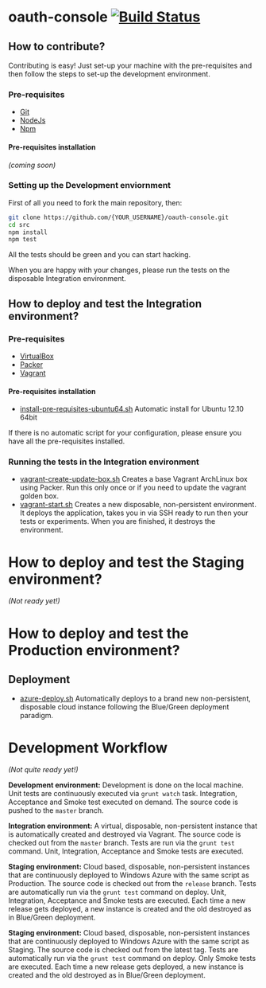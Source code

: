 oauth-console [![Build Status](https://travis-ci.org/bettiolo/oauth-console.svg?branch=master)](https://travis-ci.org/bettiolo/oauth-console)
=============

## How to contribute?

Contributing is easy! Just set-up your machine with the pre-requisites and then follow the steps to set-up the development environment.

### Pre-requisites

- [Git](http://git-scm.com)
- [NodeJs](http://nodejs.org)
- [Npm](https://www.npmjs.org)

#### Pre-requisites installation

*(coming soon)*

### Setting up the Development enviornment

First of all you need to fork the main repository, then:

```bash
git clone https://github.com/{YOUR_USERNAME}/oauth-console.git
cd src
npm install
npm test
```

All the tests should be green and you can start hacking. 

When you are happy with your changes, please run the tests on the disposable Integration environment.

## How to deploy and test the Integration environment?

### Pre-requisites

- [VirtualBox](http://www.virtualbox.org)
- [Packer](http://www.packer.io)
- [Vagrant](http://www.vagrantup.com)

#### Pre-requisites installation

- [install-pre-requisites-ubuntu64.sh](install-pre-requisites-ubuntu64.sh) Automatic install for Ubuntu 12.10 64bit

If there is no automatic script for your configuration, please ensure you have all the pre-requisites installed.

### Running the tests in the Integration environment

- [vagrant-create-update-box.sh](vagrant-create-update-box.sh) Creates a base Vagrant ArchLinux box using Packer. Run this only once or if you need to update the vagrant golden box.
- [vagrant-start.sh](vagrant-start.sh) Creates a new disposable, non-persistent environment. It deploys the application, takes you in via SSH ready to run then your tests or experiments. When you are finished, it destroys the environment.

# How to deploy and test the Staging environment?

*(Not ready yet!)*

# How to deploy and test the Production environment?

## Deployment

- [azure-deploy.sh](azure-deploy.sh) Automatically deploys to a brand new non-persistent, disposable cloud instance following the Blue/Green deployment paradigm.

# Development Workflow 

*(Not quite ready yet!)*

**Development environment:** Development is done on the local machine. Unit tests are continuously executed via `grunt watch` task. Integration, Acceptance and Smoke test executed on demand. The source code is pushed to the `master` branch.

**Integration environment:** A virtual, disposable, non-persistent instance that is automatically created and destroyed via Vagrant. The source code is checked out from the `master` branch. Tests are run via the `grunt test` command. Unit, Integration, Acceptance and Smoke tests are executed.

**Staging environment:** Cloud based, disposable, non-persistent instances that are continuously deployed to Windows Azure with the same script as Production. The source code is checked out from the `release` branch. Tests are automatically run via the `grunt test` command on deploy. Unit, Integration, Acceptance and Smoke tests are executed. Each time a new release gets deployed, a new instance is created and the old destroyed as in Blue/Green deployment.

**Staging environment:** Cloud based, disposable, non-persistent instances that are continuously deployed to Windows Azure with the same script as Staging. The source code is checked out from the latest tag. Tests are automatically run via the `grunt test` command on deploy. Only Smoke tests are executed. Each time a new release gets deployed, a new instance is created and the old destroyed as in Blue/Green deployment.
